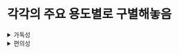 # 각각의 주요 용도별로 구별해놓음

<details>
<summary>가독성</summary>

<!-- summary 아래 한칸 공백 두어야함 -->
<summary>가독성</summary>

## 함수 오버로딩(Function OverLoading)

### 함수 호출 시 전달되는 인자를통해서 호출하고자 하는 함수의 구분이 가능하기 때문에 함수명이 같더라도 매개변수의 선언형태(인자의 개수 차이, 자료형 차이등)가 다르면 다른 함수로 정의
#### 요약
함수 하나에 다양한 타입의 인자를 받을수 있게해서 가독성을 올림
#### 용도
다형성과 사용자 편의를 제공하기 위한 용도
</details>
</details>


<details>
<summary>편의성</summary>

## 매개변수의 디폴트 값(Default Value)
### 매개변수의 값을 미리 지정하는 것
#### 용도
코드 작성의 편의성을 높이기위한 용도
</details>
